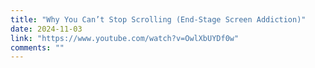```yaml
---
title: "Why You Can’t Stop Scrolling (End-Stage Screen Addiction)"
date: 2024-11-03
link: "https://www.youtube.com/watch?v=OwlXbUYDf0w"
comments: ""
---
```


